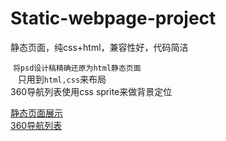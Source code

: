 # Static-webpage-project
静态页面，纯css+html，兼容性好，代码简洁

 ``将psd设计稿精确还原为html静态页面``<br>
    只用到``html,css``来布局<br>
     360导航列表使用css sprite来做背景定位

 [静态页面展示](https://cyanar.github.io/Static-webpage-project/index.html) <br>
 [360导航列表](https://cyanar.github.io/Static-webpage-project/360table.html)